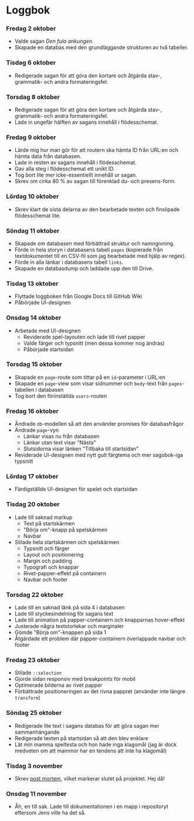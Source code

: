 # Loggbok

### Fredag 2 oktober
* Valde sagan _Den fula ankungen_.
* Skapade en databas med den grundläggande strukturen av två tabeller.

### Tisdag 6 oktober
* Redigerade sagan för att göra den kortare och åtgärda stav-, grammatik- och andra formateringsfel.

### Torsdag 8 oktober
* Redigerade sagan för att göra den kortare och åtgärda stav-, grammatik- och andra formateringsfel.
* Lade in ungefär hälften av sagans innehåll i flödesschemat.

### Fredag 9 oktober
* Lärde mig hur man gör för att routern ska hämta ID från URL:en och hämta data från databasen.
* Lade in resten av sagans innehåll i flödesschemat.
* Gav alla steg i flödesschemat ett unikt ID.
* Tog bort lite mer icke-essentiellt innehåll ur sagan.
* Skrev om cirka 80 % av sagan till förenklad du- och presens-form.

### Lördag 10 oktober
* Skrev klart de sista delarna av den bearbetade texten och finslipade flödesschemat lite.

### Söndag 11 oktober
* Skapade om databasen med förbättrad struktur och namngivning.
* Förde in hela storyn i databasens tabell `pages` (kopierade från textdokumentet till en CSV-fil som jag bearbetade med hjälp av regex).
* Förde in alla länkar i databasens tabell `links`.
* Skapade en databasdump och laddade upp den till Drive.

### Tisdag 13 oktober
* Flyttade loggboken från Google Docs till GitHub Wiki
* Påbörjade UI-designen

### Onsdag 14 oktober
* Arbetade med UI-designen
    * Reviderade spel-layouten och lade till rivet papper
    * Valde färger och typsnitt (men dessa kommer nog ändras)
    * Påbörjade startsidan

### Torsdag 15 oktober
* Skapade en `page`-route som tittar på en `id`-parameter i URL:en
* Skapade en `page`-view som visar sidnummer och `body`-text från `pages`-tabellen i databasen
* Tog bort den förinställda `users`-routen

### Fredag 16 oktober
* Ändrade `db`-modellen så att den använder promises för databasfrågor
* Ändrade `page`-vyn
    * Länkar visas nu från databasen
    * Länkar utan text visar "Nästa"
    * Slutsidorna visar länken "Tillbaka till startsidan"
* Reviderade UI-designen med nytt gult färgtema och mer sagobok-iga typsnitt

### Lördag 17 oktober
* Färdigställde UI-designen för spelet och startsidan

### Tisdag 20 oktober
* Lade till saknad markup
    * Text på startskärmen
    * "Börja om"-knapp på spelskärmen
    * Navbar
* Stilade hela startskärmen och spelskärmen
    * Typsnitt och färger
    * Layout och positionering
    * Margin och padding
    * Typografi och knappar
    * Rivet-papper-effekt på containern
    * Navbar och footer

### Torsdag 22 oktober
* Lade till en saknad länk på sida 4 i databasen
* Lade till styckesindelning för sagans text
* Lade till animation på papper-containern och knapparnas hover-effekt
* Justerade några textstorlekar och marginaler
* Gömde "Börja om"-knappen på sida 1
* Åtgärdade ett problem där papper-containern överlappade navbar och footer

### Fredag 23 oktober
* Stilade `::selection`
* Gjorde sidan responsiv med breakpoints för mobil
* Optimerade bilderna av rivet papper
* Förbättrade positioneringen av det rivna pappret (använder inte längre `transform`)

### Söndag 25 oktober
* Redigerade lite text i sagans databas för att göra sagan mer sammanhängande
* Redigerade texten på startsidan så att den blev enklare
* Lät min mamma speltesta och hon hade inga klagomål (jag är dock medveten om att mammor har en tendens att inte ha klagomål)

### Tisdag 3 november
* Skrev [post mortem](https://github.com/marcusbillman/wsp1-gamebook/wiki/Post-mortem), vilket markerar slutet på projektet. Hej då!

### Onsdag 11 november
* Åh, en till sak. Lade till dokumentationen i en mapp i repositoryt eftersom Jens ville ha det så.
